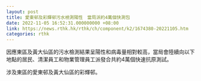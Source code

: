 ```yaml
---
layout: post
title: 愛東邨及彩輝邨污水檢測陽性　當局派約4萬個快測包
date: 2022-11-05 16:52:31.000000000 +08:00
link: https://news.rthk.hk/rthk/ch/component/k2/1674380-20221105.htm
categories: rthk
---
```


因應東區及黃大仙區的污水檢測結果呈陽性和病毒量相對較高，當局會陸續向以下地點的居民、清潔員工和物業管理員工派發合共約4萬個快速抗原測試。

涉及東區的愛東邨及黃大仙區的彩輝邨。

